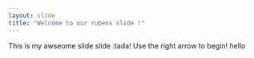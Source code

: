 ```yaml
---
layout: slide
title: "Welcome to our rubens slide !"
---
```

This is my awseome slide slide :tada!
Use the right arrow to begin!
hello
